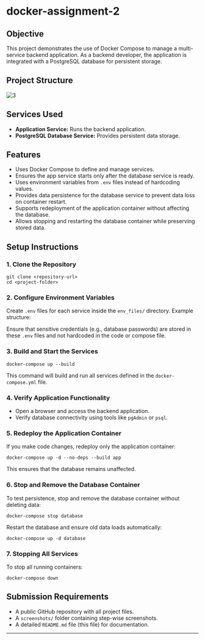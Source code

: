 # docker-assignment-2

## Objective
This project demonstrates the use of Docker Compose to manage a multi-service backend application. As a backend developer, the application is integrated with a PostgreSQL database for persistent storage.

## Project Structure
![3](https://github.com/user-attachments/assets/abb4740e-a4d6-41d4-ad6d-194d650a2215)

## Services Used
- **Application Service:** Runs the backend application.
- **PostgreSQL Database Service:** Provides persistent data storage.

## Features
- Uses Docker Compose to define and manage services.
- Ensures the app service starts only after the database service is ready.
- Uses environment variables from `.env` files instead of hardcoding values.
- Provides data persistence for the database service to prevent data loss on container restart.
- Supports redeployment of the application container without affecting the database.
- Allows stopping and restarting the database container while preserving stored data.

## Setup Instructions

### 1. Clone the Repository
```
git clone <repository-url>
cd <project-folder>
```

### 2. Configure Environment Variables
Create `.env` files for each service inside the `env_files/` directory. Example structure:

Ensure that sensitive credentials (e.g., database passwords) are stored in these `.env` files and not hardcoded in the code or compose file.

### 3. Build and Start the Services
```
docker-compose up --build
```
This command will build and run all services defined in the `docker-compose.yml` file.

### 4. Verify Application Functionality
- Open a browser and access the backend application.
- Verify database connectivity using tools like `pgAdmin` or `psql`.

### 5. Redeploy the Application Container
If you make code changes, redeploy only the application container:
```
docker-compose up -d --no-deps --build app
```
This ensures that the database remains unaffected.

### 6. Stop and Remove the Database Container
To test persistence, stop and remove the database container without deleting data:
```
docker-compose stop database
```
Restart the database and ensure old data loads automatically:
```
docker-compose up -d database
```

### 7. Stopping All Services
To stop all running containers:
```
docker-compose down
```

## Submission Requirements
- A public GitHub repository with all project files.
- A `screenshots/` folder containing step-wise screenshots.
- A detailed `README.md` file (this file) for documentation.

---


